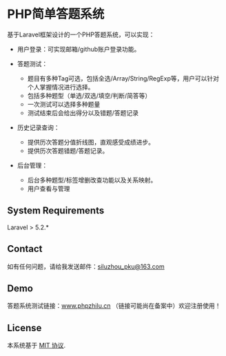# PHP简单答题系统


基于Laravel框架设计的一个PHP答题系统，可以实现：
- 用户登录：可实现邮箱/github账户登录功能。
- 答题测试：
    - 题目有多种Tag可选，包括全选/Array/String/RegExp等，用户可以针对个人掌握情况进行选择。
    - 包括多种题型（单选/双选/填空/判断/简答等）
    - 一次测试可以选择多种题量
    - 测试结束后会给出得分以及错题/答题记录
    
- 历史记录查询：
    - 提供历次答题分值折线图，直观感受成绩进步。
    - 提供历次答题错题/答题记录。
 
- 后台管理：
    - 后台多种题型/标签增删改查功能以及关系映射。
    - 用户查看与管理

## System Requirements

Laravel > 5.2.*

## Contact
如有任何问题，请给我发送邮件：siluzhou_pku@163.com

## Demo


答题系统测试链接：www.phpzhilu.cn （链接可能尚在备案中）欢迎注册使用！
## License

本系统基于 [MIT 协议](http://opensource.org/licenses/MIT).
